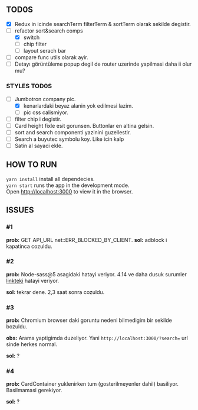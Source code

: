 ## TOD0S

- [x] Redux in icinde searchTerm filterTerm & sortTerm olarak sekilde degistir.
- [ ] refactor sort&search comps
  - [x] switch
  - [ ] chip filter
  - [ ] layout serach bar
- [ ] compare func utils olarak ayir.
- [ ] Detayı görüntüleme popup degil de router uzerinde yapilmasi daha ii olur mu?

### STYLES TOD0S

- [ ] Jumbotron company pic.
  - [x] kenarlardaki beyaz alanin yok edilmesi lazim.
  - [ ] pic css calismiyor.
- [ ] filter chip i degistir.
- [ ] Card height fixle esit gorunsen. Buttonlar en altina gelsin.
- [ ] sort and search componenti yazinini guzellestir.
- [ ] Search a buyutec symbolu koy. Like icin kalp
- [ ] Satin al sayaci ekle.

## HOW TO RUN

`yarn install` install all dependecies.\
`yarn start` runs the app in the development mode.\
Open [http://localhost:3000](http://localhost:3000) to view it in the browser.

## ISSUES

### #1

**prob:** GET API_URL net::ERR_BLOCKED_BY_CLIENT.
**sol:** adblock i kapatinca cozuldu.

### #2

**prob:** Node-sass@5 asagidaki hatayi veriyor. 4.14 ve daha dusuk surumler [linkteki](https://stackoverflow.com/questions/64625050/error-node-sass-version-5-0-0-is-incompatible-with-4-0-0) hatayi veriyor.

**sol:** tekrar dene. 2,3 saat sonra cozuldu.

### #3

**prob:** Chromium browser daki goruntu nedeni bilmedigim bir sekilde bozuldu.

**obs:** Arama yaptigimda duzeliyor. Yani `http://localhost:3000/?search=` url sinde herkes normal.

**sol:** ?

### #4

**prob:** CardContainer yuklenirken tum (gosterilmeyenler dahil) basiliyor. Basilmamasi gerekiyor.

**sol:** ?

